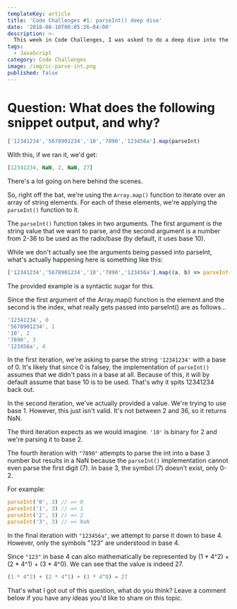 ```yaml
---
templateKey: article
title: 'Code Challenges #1: parseInt() deep dive'
date: '2018-08-10T00:05:26-04:00'
description: >-
  This week in Code Challenges, I was asked to do a deep dive into the parseInt() function in JavaScript.
tags:
  - JavaScript
category: Code Challenges
image: /img/cc-parse-int.png
published: false
---
```

# Question: What does the following snippet output, and why?

```javascript
['12341234','5678901234','10','7890','123456a'].map(parseInt)
```

With this, if we ran it, we'd get:

```javascript
[12341234, NaN, 2, NaN, 27]
```

There's a lot going on here behind the scenes. 

So, right off the bat, we're using the `Array.map()` function to iterate over an array of 
string elements. For each of these elements, we're applying the `parseInt()` function to 
it.

The `parseInt()` function takes in two arguments. The first argument is the string value that
we want to parse, and the second argument is a number from 2-36 to be used as the radix/base 
(by default, it uses base 10).

While we don't actually see the arguments being passed into parseInt, what's actually happening
here is something like this:

```javascript
['12341234','5678901234','10','7890','123456a'].map((a, b) => parseInt(a, b))
```

The provided example is a syntactic sugar for this.

Since the first argument of the Array.map() function is the element and the second is
the index, what really gets passed into parseInt() are as follows...

```javascript
'12341234', 0
'5678901234', 1
'10', 2
'7890', 3
'123456a', 4
```

In the first iteration, we're asking to parse the string `'12341234'` with a base of 0.
It's likely that since 0 is falsey, the implementation of `parseInt()` assumes that
we didn't pass in a base at all. Because of this, it will by default assume that base 10 
is to be used. That's why it spits 12341234 back out.

In the second iteration, we've actually provided a value. We're trying to use base 1. 
However, this just isn't valid. It's not between 2 and 36, so it returns NaN.

The third iteration expects as we would imagine. `'10'` is binary for 2 and we're parsing it to base 2.

The fourth iteration with `"7890"` attempts to parse the int into a base 3 number but results in
a NaN because the `parseInt()` implementation cannot even parse the first digit (7). In base 3,
the symbol (7) doesn't exist, only 0-2.

For example:

```javascript
parseInt('0', 3) // => 0
parseInt('1', 3) // => 1
parseInt('2', 3) // => 2
parseInt('3', 3) // => NaN
```

In the final iteration with `"123456a"`, we attempt to parse it down to base 4. 
However, only the symbols "123" are understood in base 4.

Since `"123"` in base 4 can also mathematically be represented by (1 * 4^2) + (2 * 4^1) + (3 * 4^0).
We can see that the value is indeed 27.

```javascript
(1 * 4^2) + (2 * 4^1) + (3 * 4^0) = 27
```

That's what I got out of this question, what do you think? Leave a comment below if you have any ideas you'd like to share on this topic.


